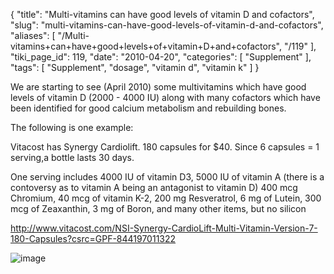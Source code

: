 {
    "title": "Multi-vitamins can have good levels of vitamin D and cofactors",
    "slug": "multi-vitamins-can-have-good-levels-of-vitamin-d-and-cofactors",
    "aliases": [
        "/Multi-vitamins+can+have+good+levels+of+vitamin+D+and+cofactors",
        "/119"
    ],
    "tiki_page_id": 119,
    "date": "2010-04-20",
    "categories": [
        "Supplement"
    ],
    "tags": [
        "Supplement",
        "dosage",
        "vitamin d",
        "vitamin k"
    ]
}


We are starting  to see (April 2010) some multivitamins which have good levels of vitamin D (2000 - 4000 IU) along with many cofactors which have been identified for good calcium metabolism and rebuilding bones.

The following is one example:

Vitacost has Synergy Cardiolift. 180 capsules for $40.  Since 6 capsules = 1 serving,a bottle lasts 30 days.  

One serving includes 4000 IU of vitamin D3,  5000 IU of vitamin A (there is a contoversy as to vitamin A being an antagonist to vitamin D) 400 mcg Chromium, 40 mcg of vitamin K-2, 200 mg Resveratrol, 6 mg of Lutein, 300 mcg of Zeaxanthin, 3 mg of Boron, and many other items, but no silicon

http://www.vitacost.com/NSI-Synergy-CardioLift-Multi-Vitamin-Version-7-180-Capsules?csrc=GPF-844197011322 

<img src="https://d1bk1kqxc0sym.cloudfront.net/attachments/gif/vitacost-synergy.gif" alt="image">